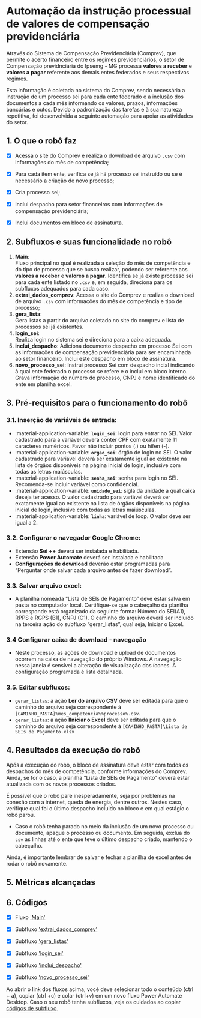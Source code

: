 # **Automação da instrução processual de valores de compensação previdenciária**

Através do Sistema de Compensação Previdenciária (Comprev), que permite o acerto financeiro entre os regimes previdenciários, o setor de Compensação previdnciária do Ipsemg - MG processa **valores a receber** e **valores a pagar** referente aos demais entes federados e seus respectivos regimes. 

Esta informação é coletada no sistema do Comprev, sendo necessária a instrução de um processo sei para cada ente federado e a inclusão dos documentos a cada mês informando os valores, prazos, informações bancárias e outos. Devido a padronização das tarefas e à sua natureza repetitiva, foi desenvolvida a seguinte automação para apoiar as atividades do setor.

## 1. O que o robô faz 
- [x] Acessa o site do Comprev e realiza o download de arquivo `.csv` com informações do mês de competência;
- [x] Para cada item ente, verifica se já há processo sei instruído ou se é necessário a criação de novo processo;
- [x] Cria processo sei;
- [x] Inclui despacho para setor financeiros com informações de compensação previdenciária;
- [x] Inclui documentos em bloco de assinaturta.


## 2. Subfluxos e suas funcionalidade no robô 

1. **Main**:  
  Fluxo principal no qual é realizada a seleção do mês de competência e do tipo de processo que se busca realizar, podendo ser referente aos **valores a receber** e **valores a pagar**. Identifica se já existe processo sei para cada ente listado no `.csv` e, em seguida,  direciona para os subfluxos adequados para cada caso.
2. **extrai_dados_comprev**:
  Acessa o site do Comprev e realiza o download de arquivo `.csv` com informações do mês de competência e tipo de processo;
3. **gera_lista**:  
  Gera listas a partir do arquivo coletado no site do comprev e lista de processos sei já existentes. 
4. **login_sei**:   
  Realiza login no sistema sei e direciona para a caixa adequada. 
5. **inclui_despacho**:
  Adiciona documento despacho em processo Sei com as informações de compensação previdenciária para ser encaminhada ao setor financeiro. Inclui este despacho em bloco de assinatura. 
6. **novo_processo_sei**:
  Instrui processo Sei com despacho incial indicando à qual ente federado o processo se refere e o inclui em bloco interno. Grava informação do número do processo, CNPJ e nome identificado do ente em planilha excel. 

## 3. Pré-requisitos para o funcionamento do robô 

### 3.1. Inserção de variáveis de entrada:

  - :material-application-variable: **`login_sei`**: login para entrar no SEI. Valor cadastrado para a variável deverá conter CPF com exatamente 11 caracteres numéricos. Favor não incluir pontos (.) ou hífen (-).
  - :material-application-variable: **`orgao_sei`**: órgão de login no SEI. O valor cadastrado para variável deverá ser exatamente igual ao existente na lista de órgãos disponíveis na página inicial de login, inclusive com todas as letras maiúsculas.
  - :material-application-variable: **`senha_sei`**: senha para login no SEI. Recomenda-se incluir variável como confidencial.
  - :material-application-variable: **`unidade_sei`**: sigla da unidade a qual caixa deseja ter acesso. O valor cadastrado para variável deverá ser exatamente igual ao existente na lista de órgãos disponíveis na página inicial de login, inclusive com todas as letras maiúsculas.
  - :material-application-variable: **`linha`**: variável de loop. O valor deve ser igual a 2.

### 3.2. Configurar o navegador Google Chrome: 

  - Extensão **Sei ++** deverá ser instalada e habilitada.
  - Extensão **Power Automate** deverá ser instalada e habilitada
  - **Configurações de download** deverão estar programadas para “Perguntar onde salvar cada arquivo antes de fazer download”. 

### 3.3. Salvar arquivo excel: 

  - A planilha nomeada “Lista de SEIs de Pagamento” deve estar salva em pasta no computador local. Certifique-se que o cabeçalho da planilha corresponde está organizado da seguinte forma: Número do SEI(A1), RPPS e RGPS (B1), CNPJ (C1). O caminho do arquivo deverá ser incluído na terceira ação do subfluxo “gerar_listas”, qual seja, Iniciar o Excel.

### 3.4 Configurar caixa de download - navegação 

  - Neste processo, as ações de download e upload de documentos ocorrem na caixa de navegação do próprio Windows. A navegação nessa janela é sensível a alteração de visualização dos ícones. A configuração programada é lista detalhada.

### 3.5. Editar subfluxos: 
  - `gerar_listas`: a ação **Ler do arquivo CSV** deve ser editada para que o caminho do arquivo seja correspondente à `[CAMINHO_PASTA]%mes_competencia%%processo%.csv`.
  - `gerar_listas`: a ação **IIniciar o Excel** deve ser editada para que o caminho do arquivo seja correspondente à `[CAMINHO_PASTA]\Lista de SEIs de Pagamento.xlsx`

## 4. Resultados da execução do robô

Após a execução do robô, o bloco de assinatura deve estar com todos os despachos do mês de competência, conforme informações do Comprev. Ainda, se for o caso, a planilha “Lista de SEIs de Pagamento” deverá estar atualizada com os novos processos criados. 

É possível que o robô pare inesperadamente, seja por problemas na conexão com a internet, queda de energia, dentre outros. Nestes caso, verifique qual foi o último despacho incluido no bloco e em qual estágio o robô parou. 

- Caso o robô tenha parado no meio da inclusão de um novo processo ou documento, apague o processo ou documento. Em seguida, exclua do `csv` as linhas até o ente que teve o último despacho criado, mantendo o cabeçalho. 

Ainda, é importante lembrar de salvar e fechar a planilha de excel antes de rodar o robô novamente. 

## 5. Métricas alcançadas


## 6. Códigos 
- [x] Fluxo ['Main'](https://raw.githubusercontent.com/automatiza-mg/biblioteca-de-robos/refs/heads/main/robos/ipsemg_comprev/valores_receber_pagar_main.txt)
- [x] Subfluxo ['extrai_dados_comprev'](https://raw.githubusercontent.com/automatiza-mg/biblioteca-de-robos/refs/heads/main/robos/ipsemg_comprev/valores_receber_pagar_extrai_dados.txt)
- [x] Subfluxo ['gera_listas'](https://raw.githubusercontent.com/automatiza-mg/biblioteca-de-robos/refs/heads/main/robos/ipsemg_comprev/valores_receber_pagar_gera_listas.txt)
- [x] Subfluxo ['login_sei'](https://raw.githubusercontent.com/automatiza-mg/biblioteca-de-robos/refs/heads/main/robos/ipsemg_comprev/valores_receber_pagar_login_sei.txt)
- [x] Subfluxo ['inclui_despacho'](https://raw.githubusercontent.com/automatiza-mg/biblioteca-de-robos/refs/heads/main/robos/ipsemg_comprev/valores_receber_pagar_inclui_despacho.txt)
- [x] Subfluxo ['novo_processo_sei'](https://raw.githubusercontent.com/automatiza-mg/biblioteca-de-robos/refs/heads/main/robos/ipsemg_comprev/valores_receber_pagar_novo_processo.txt)


Ao abrir o link dos fluxos acima, você deve selecionar todo o conteúdo (ctrl + a), copiar (ctrl +c) e colar (ctrl+v) em um novo fluxo Power Automate Desktop. Caso o seu robô tenha subfluxos, veja os cuidados ao copiar [códigos de subfluxo](https://automatiza-mg.github.io/automatizacoes/blog/copiando-c%C3%B3digo-de-subfluxos-de-um-rob%C3%B4/).
